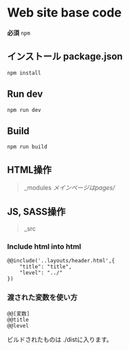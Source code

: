 # Web site base code
**必須**
```npm```

## インストール package.json
```npm install```

## Run dev
```npm run dev```

## Build
`npm run build`

## HTML操作
> _modules
*メインページはpages/*

## JS, SASS操作
> _src

### Include html into html
```
@@include('..layouts/header.html',{
    "title": "title",
    "level": "../"
})
```

### 渡された変数を使い方

```
@@[変数]
@@title
@@level
``` 

ビルドされたものは ./distに入ります。


